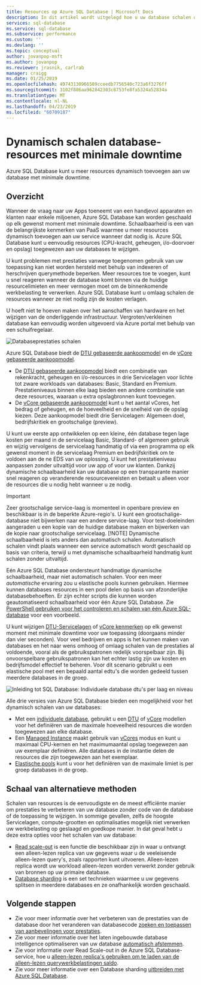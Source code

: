 ```yaml
---
title: Resources op Azure SQL Database | Microsoft Docs
description: In dit artikel wordt uitgelegd hoe u uw database schalen door het toevoegen of verwijderen van toegewezen resources.
services: sql-database
ms.service: sql-database
ms.subservice: performance
ms.custom: ''
ms.devlang: ''
ms.topic: conceptual
author: jovanpop-msft
ms.author: jovanpop
ms.reviewer: jrasnik, carlrab
manager: craigg
ms.date: 01/25/2019
ms.openlocfilehash: 49743130966589cceedb7756540c723a6f3276ff
ms.sourcegitcommit: 3102f886aa962842303c8753fe8fa5324a52834a
ms.translationtype: MT
ms.contentlocale: nl-NL
ms.lasthandoff: 04/23/2019
ms.locfileid: "60709187"
---
```

# <a name="dynamically-scale-database-resources-with-minimal-downtime"></a>Dynamisch schalen database-resources met minimale downtime

Azure SQL Database kunt u meer resources dynamisch toevoegen aan uw database met minimale downtime.

## <a name="overview"></a>Overzicht

Wanneer de vraag naar uw Apps toeneemt van een handjevol apparaten en klanten naar enkele miljoenen, Azure SQL Database kan worden geschaald op elk gewenst moment met minimale downtime. Schaalbaarheid is een van de belangrijkste kenmerken van PaaS waarmee u meer resources dynamisch toevoegen aan uw service wanneer dat nodig is. Azure SQL Database kunt u eenvoudig resources (CPU-kracht, geheugen, i/o-doorvoer en opslag) toegewezen aan uw databases te wijzigen.

U kunt problemen met prestaties vanwege toegenomen gebruik van uw toepassing kan niet worden hersteld met behulp van indexeren of herschrijven querymethode beperken. Meer resources toe te voegen, kunt u snel reageren wanneer de database komt binnen via de huidige resourcelimieten en meer vermogen moet om de binnenkomende werkbelasting te verwerken. Azure SQL Database kunt u omlaag schalen de resources wanneer ze niet nodig zijn de kosten verlagen.

U hoeft niet te hoeven maken over het aanschaffen van hardware en het wijzigen van de onderliggende infrastructuur. Vergroten/verkleinen database kan eenvoudig worden uitgevoerd via Azure portal met behulp van een schuifregelaar.

![Databaseprestaties schalen](media/sql-database-scalability/scale-performance.svg)

Azure SQL Database biedt de [DTU gebaseerde aankoopmodel](sql-database-service-tiers-dtu.md) en de [vCore gebaseerde aankoopmodel](sql-database-service-tiers-vcore.md).

- De [DTU gebaseerde aankoopmodel](sql-database-service-tiers-dtu.md) biedt een combinatie van rekenkracht, geheugen en i/o-resources in drie Servicelagen voor lichte tot zware workloads van databases: Basic, Standard en Premium. Prestatieniveaus binnen elke laag bieden een andere combinatie van deze resources, waaraan u extra opslagbronnen kunt toevoegen.
- De [vCore gebaseerde aankoopmodel](sql-database-service-tiers-vcore.md) kunt u het aantal vCores, het bedrag of geheugen, en de hoeveelheid en de snelheid van de opslag kiezen. Deze aankoopmodel biedt drie Servicelagen: Algemeen doel, bedrijfskritiek en grootschalige (preview).

U kunt uw eerste app ontwikkelen op een kleine, één database tegen lage kosten per maand in de servicelaag Basic, Standard- of algemeen gebruik en wijzig vervolgens de servicelaag handmatig of via een programma op elk gewenst moment in de servicelaag Premium en bedrijfskritiek om te voldoen aan de ne EDS van uw oplossing. U kunt het prestatieniveau aanpassen zonder uitvaltijd voor uw app of voor uw klanten. Dankzij dynamische schaalbaarheid kan uw database op een transparante manier snel reageren op veranderende resourcevereisten en betaalt u alleen voor de resources die u nodig hebt wanneer u ze nodig.

> [!IMPORTANT]
> Zeer grootschalige service-laag is momenteel in openbare preview en beschikbaar is in de beperkte Azure-regio's. U kunt een grootschalige-database niet bijwerken naar een andere service-laag. Voor test-doeleinden aangeraden u een kopie van de huidige database maken en bijwerken van de kopie naar grootschalige servicelaag.
> [!NOTE]
> Dynamische schaalbaarheid is iets anders dan automatisch schalen. Automatisch schalen vindt plaats wanneer een service automatisch wordt geschaald op basis van criteria, terwijl u met dynamische schaalbaarheid handmatig kunt schalen zonder uitvaltijd.

Eén Azure SQL Database ondersteunt handmatige dynamische schaalbaarheid, maar niet automatisch schalen. Voor een meer *automatische* ervaring zou u elastische pools kunnen gebruiken. Hiermee kunnen databases resources in een pool delen op basis van afzonderlijke databasebehoeften.
Er zijn echter scripts die kunnen worden geautomatiseerd schaalbaarheid voor één Azure SQL Database. Zie [PowerShell gebruiken voor het controleren en schalen van één Azure SQL-database](scripts/sql-database-monitor-and-scale-database-powershell.md) voor een voorbeeld.

U kunt wijzigen [DTU-Servicelagen](sql-database-service-tiers-dtu.md) of [vCore kenmerken](sql-database-vcore-resource-limits-single-databases.md) op elk gewenst moment met minimale downtime voor uw toepassing (doorgaans minder dan vier seconden). Voor veel bedrijven en apps is het kunnen maken van databases en het naar wens omhoog of omlaag schalen van de prestaties al voldoende, vooral als de gebruikspatronen redelijk voorspelbaar zijn. Bij onvoorspelbare gebruikspatronen kan het echter lastig zijn uw kosten en bedrijfsmodel effectief te beheren. Voor dit scenario gebruikt u een elastische pool met een bepaald aantal edtu's die worden gedeeld tussen meerdere databases in de groep.

![Inleiding tot SQL Database: Individuele database dtu's per laag en niveau](./media/sql-database-what-is-a-dtu/single_db_dtus.png)

Alle drie versies van Azure SQL Database bieden een mogelijkheid voor het dynamisch schalen van uw databases:

- Met een [individuele database](sql-database-single-database-scale.md), gebruikt u een [DTU](sql-database-dtu-resource-limits-single-databases.md) of [vCore](sql-database-vcore-resource-limits-single-databases.md) modellen voor het definiëren van de maximale hoeveelheid resources die worden toegewezen aan elke database.
- Een [Managed Instance](sql-database-managed-instance.md) maakt gebruik van [vCores](sql-database-managed-instance.md#vcore-based-purchasing-model) modus en kunt u maximaal CPU-kernen en het maximumaantal opslag toegewezen aan uw exemplaar definiëren. Alle databases in de instantie delen de resources die zijn toegewezen aan het exemplaar.
- [Elastische pools](sql-database-elastic-pool-scale.md) kunt u voor het definiëren van de maximale limiet is per groep databases in de groep.

## <a name="alternative-scale-methods"></a>Schaal van alternatieve methoden

Schalen van resources is de eenvoudigste en de meest efficiënte manier om prestaties te verbeteren van uw database zonder code van de database of de toepassing te wijzigen. In sommige gevallen, zelfs de hoogste Servicelagen, compute-grootten en optimalisaties mogelijk niet verwerken uw werkbelasting op geslaagd en goedkope manier. In dat geval hebt u deze extra opties voor het schalen van uw database:

- [Read scale-out](sql-database-read-scale-out.md) is een functie die beschikbaar zijn in waar u ontvangt een alleen-lezen replica van uw gegevens waar u de veeleisende alleen-lezen query's, zoals rapporten kunt uitvoeren. Alleen-lezen replica wordt uw workload alleen-lezen worden verwerkt zonder gebruik van bronnen op uw primaire database.
- [Database sharding](sql-database-elastic-scale-introduction.md) is een set technieken waarmee u uw gegevens splitsen in meerdere databases en ze onafhankelijk worden geschaald.

## <a name="next-steps"></a>Volgende stappen

- Zie voor meer informatie over het verbeteren van de prestaties van de database door het veranderen van databasecode [zoeken en toepassen van aanbevelingen voor prestaties](sql-database-advisor-portal.md).
- Zie voor meer informatie over het laten ingebouwde database intelligence optimaliseren van uw database [automatisch afstemmen](sql-database-automatic-tuning.md).
- Zie voor informatie over Read Scale-out in de Azure SQL Database-service, hoe u [alleen-lezen replica's gebruiken om te laden van de alleen-lezen querywerkbelastingen saldo](sql-database-read-scale-out.md).
- Zie voor meer informatie over een Database sharding [uitbreiden met Azure SQL Database](sql-database-elastic-scale-introduction.md).
